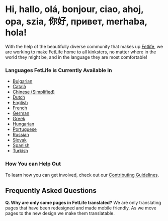 # Hi, hallo, olá, bonjour, ciao, ahoj, opa, szia, 你好, привет, merhaba, hola!

With the help of the beautifully diverse community that makes up [Fetlife](https://fetlife.com/), we are working to make FetLife home to all kinksters, no matter where in the world they might be, and in the language they are most comfortable!

### Languages FetLife is Currently Available In

- [Bulgarian](locales/bg.yml)
- [Català](locales/ca.yml)
- [Chinese (Simplified)](locales/zh.yml)
- [Dutch](locales/nl.yml)
- [English](locales/en.yml)
- [French](locales/fr.yml)
- [German](locales/de.yml)
- [Greek](locales/gr.yml)
- [Hungarian](locales/hu.yml)
- [Portuguese](locales/pt.yml)
- [Russian](locales/ru.yml)
- [Slovak](locales/sk.yml)
- [Spanish](locales/es.yml)
- [Turkish](locales/tr.yml)


### How You can Help Out

To learn how you can get involved, check out our [Contributing Guidelines](CONTRIBUTING.md).


## Frequently Asked Questions

**Q. Why are only some pages in FetLife translated?**
We are only translating pages that have been redesigned and made mobile friendly. As we move pages to the new design we make them translatable.
